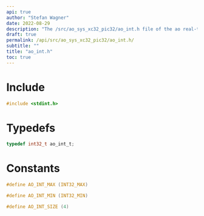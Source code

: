 ```yaml
---
api: true
author: "Stefan Wagner"
date: 2022-08-29
description: "The /src/ao_sys_xc32_pic32/ao_int.h file of the ao real-time operating system."
draft: true
permalink: /api/src/ao_sys_xc32_pic32/ao_int.h/
subtitle: ""
title: "ao_int.h"
toc: true
---
```


# Include

```c
#include <stdint.h>
```

# Typedefs

```c
typedef int32_t ao_int_t;
```

# Constants

```c
#define AO_INT_MAX (INT32_MAX)
```

```c
#define AO_INT_MIN (INT32_MIN)
```

```c
#define AO_INT_SIZE (4)
```

